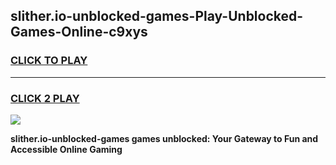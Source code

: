 
## slither.io-unblocked-games-Play-Unblocked-Games-Online-c9xys
<h3>
<a href="https://premium76.site?title=slither.io-unblocked-games&ref=25A">CLICK TO PLAY</a></h3>
<hr>

<h3>
<a href="https://premium76.site?title=slither.io-unblocked-games&ref=25A">CLICK 2 PLAY</a>
  
</h3>

<a href="https://premium76.site?title=slither.io-unblocked-games&ref=25A"><img src="https://clearcache.store/games.png"></a>


**slither.io-unblocked-games games unblocked: Your Gateway to Fun and Accessible Online Gaming**
